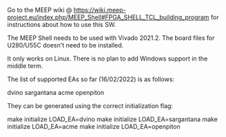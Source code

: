 Go to the MEEP wiki @ https://wiki.meep-project.eu/index.php/MEEP_Shell#FPGA_SHELL_TCL_building_program for instructions about how 
to use this SW.

The MEEP Shell needs to be used with Vivado 2021.2. The board files for U280/U55C doesn't need to be installed.

It only works on Linux. There is no plan to add Windows support in the middle term. 

The list of supported EAs so far (16/02/2022) is as follows:

dvino
sargantana
acme
openpiton  

They can be generated using the correct initialization flag:

make initialize LOAD_EA=dvino
make initialize LOAD_EA=sargantana
make initialize LOAD_EA=acme
make initialize LOAD_EA=openpiton 